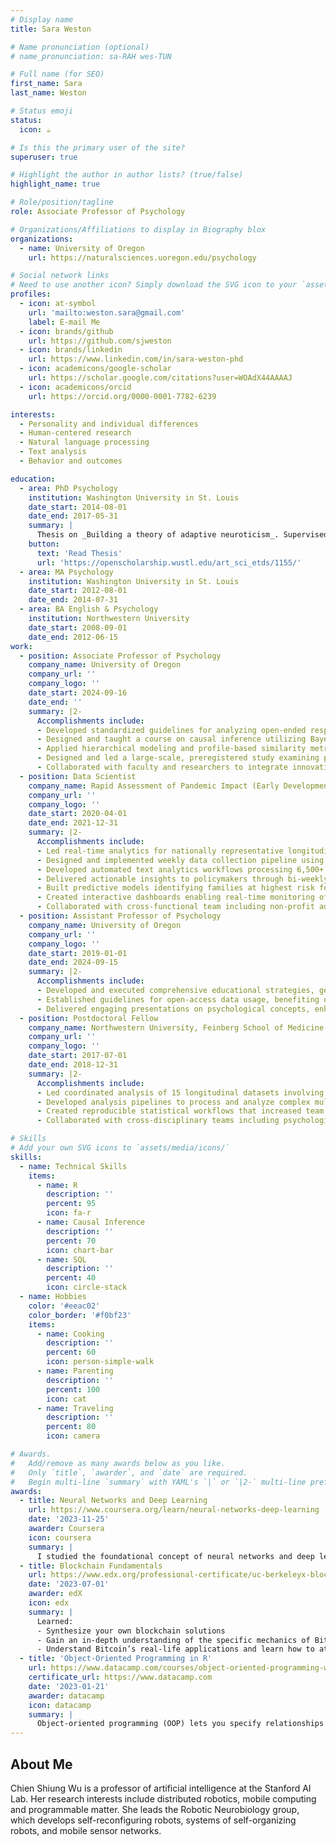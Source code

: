 ```yaml
---
# Display name
title: Sara Weston

# Name pronunciation (optional)
# name_pronunciation: sa-RAH wes-TUN

# Full name (for SEO)
first_name: Sara
last_name: Weston

# Status emoji
status:
  icon: ☕️

# Is this the primary user of the site?
superuser: true

# Highlight the author in author lists? (true/false)
highlight_name: true

# Role/position/tagline
role: Associate Professor of Psychology

# Organizations/Affiliations to display in Biography blox
organizations:
  - name: University of Oregon
    url: https://naturalsciences.uoregon.edu/psychology

# Social network links
# Need to use another icon? Simply download the SVG icon to your `assets/media/icons/` folder.
profiles:
  - icon: at-symbol
    url: 'mailto:weston.sara@gmail.com'
    label: E-mail Me
  - icon: brands/github
    url: https://github.com/sjweston
  - icon: brands/linkedin
    url: https://www.linkedin.com/in/sara-weston-phd
  - icon: academicons/google-scholar
    url: https://scholar.google.com/citations?user=WOAdX44AAAAJ
  - icon: academicons/orcid
    url: https://orcid.org/0000-0001-7782-6239

interests:
  - Personality and individual differences
  - Human-centered research
  - Natural language processing
  - Text analysis
  - Behavior and outcomes

education:
  - area: PhD Psychology
    institution: Washington University in St. Louis
    date_start: 2014-08-01
    date_end: 2017-05-31
    summary: |
      Thesis on _Building a theory of adaptive neuroticism_. Supervised by [Prof Joshua Jackson](https://artsci.washu.edu/faculty-staff/joshua-jackson). 
    button:
      text: 'Read Thesis'
      url: 'https://openscholarship.wustl.edu/art_sci_etds/1155/'
  - area: MA Psychology
    institution: Washington University in St. Louis
    date_start: 2012-08-01
    date_end: 2014-07-31
  - area: BA English & Psychology
    institution: Northwestern University
    date_start: 2008-09-01
    date_end: 2012-06-15
work:
  - position: Associate Professor of Psychology
    company_name: University of Oregon
    company_url: ''
    company_logo: ''
    date_start: 2024-09-16
    date_end: ''
    summary: |2-
      Accomplishments include:
      - Developed standardized guidelines for analyzing open-ended responses, enhancing the quality of over 70 international research projects.
      - Designed and taught a course on causal inference utilizing Bayesian analysis and R/Stan, equipping students with advanced analytical skills.
      - Applied hierarchical modeling and profile-based similarity metrics to analyze personality data from over 160,000 participant linked to census-based geographic units, uncovering predictors of fit and health using advanced multilevel and nonlinear modeling techniques.
      - Designed and led a large-scale, preregistered study examining psychological and contextual predictors of immigrant well-being, integrating survey data, user segmentation, and geospatial analysis to identify person-environment fit patterns across communities.
      - Collaborated with faculty and researchers to integrate innovative methodologies into the curriculum, fostering a research-oriented learning environment.
  - position: Data Scientist
    company_name: Rapid Assessment of Pandemic Impact (Early Development)
    company_url: ''
    company_logo: ''
    date_start: 2020-04-01
    date_end: 2021-12-31
    summary: |2-
      Accomplishments include:
      - Led real-time analytics for nationally representative longitudinal study tracking 3,300+ families with children under 5 during COVID-19 pandemic.
      - Designed and implemented weekly data collection pipeline using stratified sampling methods to maintain statistical power and demographic representation across 50+ survey waves.
      - Developed automated text analytics workflows processing 6,500+ open-ended responses using structural topic modeling and NLP to identify emerging family needs and policy gaps.
      - Delivered actionable insights to policymakers through bi-weekly policy briefs and data visualizations, informing federal and state-level family support initiatives.
      - Built predictive models identifying families at highest risk for material hardship, education disruption, and mental health challenges.
      - Created interactive dashboards enabling real-time monitoring of pandemic impacts across demographic groups.
      - Collaborated with cross-functional team including non-profit advocates and government stakeholders to translate complex data into policy recommendations
  - position: Assistant Professor of Psychology
    company_name: University of Oregon
    company_url: ''
    company_logo: ''
    date_start: 2019-01-01
    date_end: 2024-09-15
    summary: |2-
      Accomplishments include:
      - Developed and executed comprehensive educational strategies, generating $400,000+ in annual content. 
      - Established guidelines for open-access data usage, benefiting over 250 research projects. 
      - Delivered engaging presentations on psychological concepts, enhancing public understanding of psychological science. 
  - position: Postdoctoral Fellow
    company_name: Northwestern University, Feinberg School of Medicine
    company_url: ''
    company_logo: ''
    date_start: 2017-07-01
    date_end: 2018-12-31
    summary: |2-
      Accomplishments include:
      - Led coordinated analysis of 15 longitudinal datasets involving 49,000+ individuals across international research institutions to investigate personality-health connections.
      - Developed analysis pipelines to process and analyze complex multi-source data.
      - Created reproducible statistical workflows that increased team output by 400%.
      - Collaborated with cross-disciplinary teams including psychologists and medical researchers.

# Skills
# Add your own SVG icons to `assets/media/icons/`
skills:
  - name: Technical Skills
    items:
      - name: R
        description: ''
        percent: 95
        icon: fa-r
      - name: Causal Inference
        description: ''
        percent: 70
        icon: chart-bar
      - name: SQL
        description: ''
        percent: 40
        icon: circle-stack
  - name: Hobbies
    color: '#eeac02'
    color_border: '#f0bf23'
    items:
      - name: Cooking
        description: ''
        percent: 60
        icon: person-simple-walk
      - name: Parenting
        description: ''
        percent: 100
        icon: cat
      - name: Traveling
        description: ''
        percent: 80
        icon: camera

# Awards.
#   Add/remove as many awards below as you like.
#   Only `title`, `awarder`, and `date` are required.
#   Begin multi-line `summary` with YAML's `|` or `|2-` multi-line prefix and indent 2 spaces below.
awards:
  - title: Neural Networks and Deep Learning
    url: https://www.coursera.org/learn/neural-networks-deep-learning
    date: '2023-11-25'
    awarder: Coursera
    icon: coursera
    summary: |
      I studied the foundational concept of neural networks and deep learning. By the end, I was familiar with the significant technological trends driving the rise of deep learning; build, train, and apply fully connected deep neural networks; implement efficient (vectorized) neural networks; identify key parameters in a neural network’s architecture; and apply deep learning to your own applications.
  - title: Blockchain Fundamentals
    url: https://www.edx.org/professional-certificate/uc-berkeleyx-blockchain-fundamentals
    date: '2023-07-01'
    awarder: edX
    icon: edx
    summary: |
      Learned:
      - Synthesize your own blockchain solutions
      - Gain an in-depth understanding of the specific mechanics of Bitcoin
      - Understand Bitcoin’s real-life applications and learn how to attack and destroy Bitcoin, Ethereum, smart contracts and Dapps, and alternatives to Bitcoin’s Proof-of-Work consensus algorithm
  - title: 'Object-Oriented Programming in R'
    url: https://www.datacamp.com/courses/object-oriented-programming-with-s3-and-r6-in-r
    certificate_url: https://www.datacamp.com
    date: '2023-01-21'
    awarder: datacamp
    icon: datacamp
    summary: |
      Object-oriented programming (OOP) lets you specify relationships between functions and the objects that they can act on, helping you manage complexity in your code. This is an intermediate level course, providing an introduction to OOP, using the S3 and R6 systems. S3 is a great day-to-day R programming tool that simplifies some of the functions that you write. R6 is especially useful for industry-specific analyses, working with web APIs, and building GUIs.
---
```


## About Me

Chien Shiung Wu is a professor of artificial intelligence at the Stanford AI Lab. Her research interests include distributed robotics, mobile computing and programmable matter. She leads the Robotic Neurobiology group, which develops self-reconfiguring robots, systems of self-organizing robots, and mobile sensor networks.
